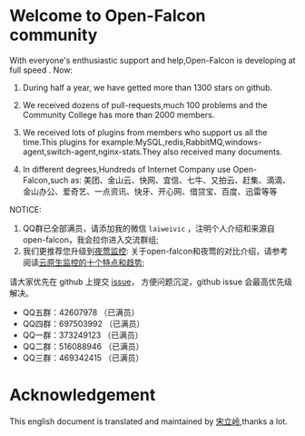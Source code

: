 # Welcome to Open-Falcon community

With everyone's enthusiastic support and help,Open-Falcon is developing at full speed . Now:

1. During half a year, we have getted more than 1300 stars on github.

2. We received dozens of pull-requests,much 100 problems and the Community College has more than 2000 members.

3. We received lots of plugins from members who support us all the time.This plugins for example:MySQL,redis,RabbitMQ,windows-agent,switch-agent,nginx-stats.They also received many documents.

4. In different degrees,Hundreds of Internet Company use Open-Falcon,such as: 美团、金山云、快网、宜信、七牛、又拍云、赶集、滴滴、金山办公、爱奇艺、一点资讯、快牙、开心网、借贷宝、百度、迅雷等等


NOTICE:

1. QQ群已全部满员，请添加我的微信 `laiweivic` ，注明个人介绍和来源自open-falcon，我会拉你进入交流群组;
2. 我们更推荐您升级到[夜莺监控](https://github.com/ccfos/nightingale): 关于open-falcon和夜莺的对比介绍，请参考阅读[云原生监控的十个特点和趋势](https://mp.weixin.qq.com/s?__biz=MzkzNjI5OTM5Nw==&mid=2247483738&idx=1&sn=e8bdbb974a2cd003c1abcc2b5405dd18&chksm=c2a19fb0f5d616a63185cd79277a79a6b80118ef2185890d0683d2bb20451bd9303c78d083c5#rd);


请大家优先在 github 上提交 [issue](https://github.com/open-falcon/falcon-plus/issues)， 方便问题沉淀，github issue 会最高优先级解决。
- QQ五群：42607978 （已满员）
- QQ四群：697503992 （已满员）
- QQ一群：373249123 （已满员）
- QQ二群：516088946 （已满员）
- QQ三群：469342415 （已满员）

# Acknowledgement

This english document is translated and maintained by [宋立岭](https://github.com/songliling),thanks a lot.
